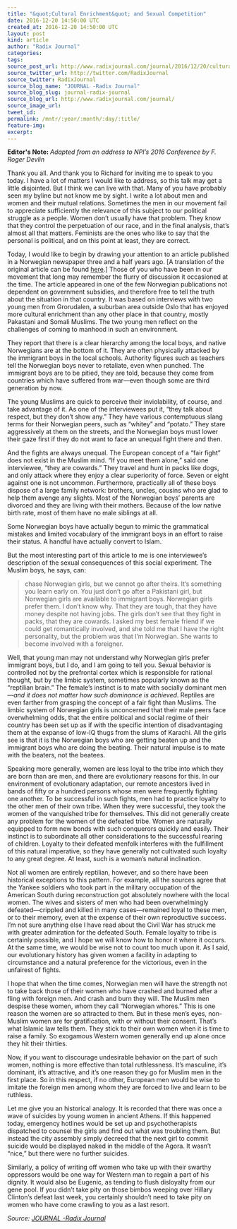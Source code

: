 ```yaml
---
title: "&quot;Cultural Enrichment&quot; and Sexual Competition"
date: 2016-12-20 14:50:00 UTC
created_at: 2016-12-20 14:50:00 UTC
layout: post
kind: article
author: "Radix Journal"
categories: 
tags: 
source_post_url: http://www.radixjournal.com/journal/2016/12/20/cultural-enrichment-and-sexual-competition
source_twitter_url: http://twitter.com/RadixJournal
source_twitter: RadixJournal
source_blog_name: "JOURNAL -Radix Journal"
source_blog_slug: journal-radix-journal
source_blog_url: http://www.radixjournal.com/journal/
source_image_url: 
tweet_id:
permalink: /mntr/:year/:month/:day/:title/
feature-img: 
excerpt:
---
```

<p><strong>Editor's Note: </strong><em><span>Adapted from an address to NPI’s 2016 Conference by F. Roger Devlin</span></em></p><p>Thank you all. And thank you to Richard for inviting me to speak to you today. I have a lot of matters I would like to address, so this talk may get a little disjointed. But I think we can live with that. Many of you have probably seen my byline but not know me by sight. I write a lot about men and women and their mutual relations. Sometimes the men in our movement fail to appreciate sufficiently the relevance of this subject to our political struggle as a people. Women don’t usually have that problem. They know that they control the perpetuation of our race, and in the final analysis, that’s almost all that matters. Feminists are the ones who like to say that the personal is political, and on this point at least, they are correct. </p>
<p>Today, I would like to begin by drawing your attention to an article published in a Norwegian newspaper three and a half years ago. [A translation of the original article can be found <a href="http://gatesofvienna.net/2013/05/everything-you-have-learned-in-school-is-wrong/">here</a>.] Those of you who have been in our movement that long may remember the flurry of discussion it occasioned at the time. The article appeared in one of the few Norwegian publications not dependent on government subsidies, and therefore free to tell the truth about the situation in that country. It was based on interviews with two young men from Grorudalen, a suburban area outside Oslo that has enjoyed more cultural enrichment than any other place in that country, mostly Pakastani and Somali Muslims. The two young men reflect on the challenges of coming to manhood in such an environment.</p>
<p>They report that there is a clear hierarchy among the local boys, and native Norwegians are at the bottom of it. They are often physically attacked by the immigrant boys in the local schools. Authority figures such as teachers tell the Norwegian boys never to retaliate, even when punched. The immigrant boys are to be pitied, they are told, because they come from countries which have suffered from war—even though some are third generation by now. </p>
<p>The young Muslims are quick to perceive their inviolability, of course, and take advantage of it. As one of the interviewees put it, “they talk about respect, but they don’t show any.” They have various contemptuous slang terms for their Norwegian peers, such as “whitey” and “potato.” They stare aggressively at them on the streets, and the Norwegian boys must lower their gaze first if they do not want to face an unequal fight there and then. </p>
<p>And the fights are always unequal. The European concept of a “fair fight” does not exist in the Muslim mind. “If you meet them alone,” said one interviewee, “they are cowards.” They travel and hunt in packs like dogs, and only attack where they enjoy a clear superiority of force. Seven or eight against one is not uncommon. Furthermore, practically all of these boys dispose of a large family network: brothers, uncles, cousins who are glad to help them avenge any slights. Most of the Norwegian boys’ parents are divorced and they are living with their mothers. Because of the low native birth rate, most of them have no male siblings at all.</p>
<p>Some Norwegian boys have actually begun to mimic the grammatical mistakes and limited vocabulary of the immigrant boys in an effort to raise their status. A handful have actually convert to Islam.</p>
<p>But the most interesting part of this article to me is one interviewee’s description of the sexual consequences of this social experiment. The Muslim boys, he says, can:</p>
<blockquote>
<p>chase Norwegian girls, but we cannot go after theirs. It’s something you learn early on. You just don’t go after a Pakistani girl, but Norwegian girls are available to immigrant boys. Norwegian girls prefer them. I don’t know why. That they are tough, that they have money despite not having jobs. The girls don’t see that they fight in packs, that they are cowards. I asked my best female friend if we could get romantically involved, and she told me that I have the right personality, but the problem was that I’m Norwegian. She wants to become involved with a foreigner.</p>
</blockquote>
<p>Well, that young man may not understand why Norwegian girls prefer immigrant boys, but I do, and I am going to tell you. Sexual behavior is controlled not by the prefrontal cortex which is responsible for rational thought, but by the limbic system, sometimes popularly known as the “reptilian brain.” The female’s instinct is to mate with socially dominant men—<em>and it does not matter how such dominance is achieved</em>. Reptiles are even farther from grasping the concept of a fair fight than Muslims. The limbic system of Norwegian girls is unconcerned that their male peers face overwhelming odds, that the entire political and social regime of their country has been set up as if with the specific intention of disadvantaging them at the expanse of low-IQ thugs from the slums of Karachi. All the girls see is that it is the Norwegian boys who are getting beaten up and the immigrant boys who are doing the beating. Their natural impulse is to mate with the beaters, not the beatees.</p>
<p>Speaking more generally, women are less loyal to the tribe into which they are born than are men, and there are evolutionary reasons for this. In our environment of evolutionary adaptation, our remote ancestors lived in bands of fifty or a hundred persons whose men were frequently fighting one another. To be successful in such fights, men had to practice loyalty to the other men of their own tribe. When they were successful, they took the women of the vanquished tribe for themselves. This did not generally create any problem for the women of the defeated tribe. Women are naturally equipped to form new bonds with such conquerors quickly and easily. Their instinct is to subordinate all other considerations to the successful rearing of children. Loyalty to their defeated menfolk interferes with the fulfillment of this natural imperative, so they have generally not cultivated such loyalty to any great degree. At least, such is a woman’s natural inclination.</p>
<p>Not all women are entirely reptilian, however, and so there have been historical exceptions to this pattern. For example, all the sources agree that the Yankee soldiers who took part in the military occupation of the American South during reconstruction got absolutely nowhere with the local women. The wives and sisters of men who had been overwhelmingly defeated—crippled and killed in many cases—remained loyal to these men, or to their memory, even at the expense of their own reproductive success. I’m not sure anything else I have read about the Civil War has struck me with greater admiration for the defeated South. Female loyalty to tribe is certainly possible, and I hope we will know how to honor it where it occurs. At the same time, we would be wise not to count too much upon it. As I said, our evolutionary history has given women a facility in adapting to circumstance and a natural preference for the victorious, even in the unfairest of fights.</p>
<p>I hope that when the time comes, Norwegian men will have the strength not to take back those of their women who have crashed and burned after a fling with foreign men. And crash and burn they will. The Muslim men despise these women, whom they call “Norwegian whores.” This is one reason the women are so attracted to them. But in these men’s eyes, non-Muslim women are for gratification, with or without their consent. That’s what Islamic law tells them. They stick to their own women when it is time to raise a family. So exogamous Western women generally end up alone once they hit their thirties.</p>
<p>Now, if you want to discourage undesirable behavior on the part of such women, nothing is more effective than total ruthlessness. It’s masculine, it’s dominant, it’s attractive, and it’s one reason they go for Muslim men in the first place. So in this respect, if no other, European men would be wise to imitate the foreign men among whom they are forced to live and learn to be ruthless. </p>
<p>Let me give you an historical analogy. It is recorded that there was once a wave of suicides by young women in ancient Athens. If this happened today, emergency hotlines would be set up and psychotherapists dispatched to counsel the girls and find out what was troubling them. But instead the city assembly simply decreed that the next girl to commit suicide would be displayed naked in the middle of the Agora. It wasn’t “nice,” but there were no further suicides.</p>
<p>Similarly, a policy of writing off women who take up with their swarthy oppressors would be one way for Western man to regain a part of his dignity. It would also be Eugenic, as tending to flush disloyalty from our gene pool. If you didn’t take pity on those bimbos weeping over Hillary Clinton’s defeat last week, you certainly shouldn’t need to take pity on women who have come crawling to you as a last resort.</p><div class="">
    <i>Source: <a href="http://www.radixjournal.com/journal/">JOURNAL -Radix Journal</a></i>
</div>
